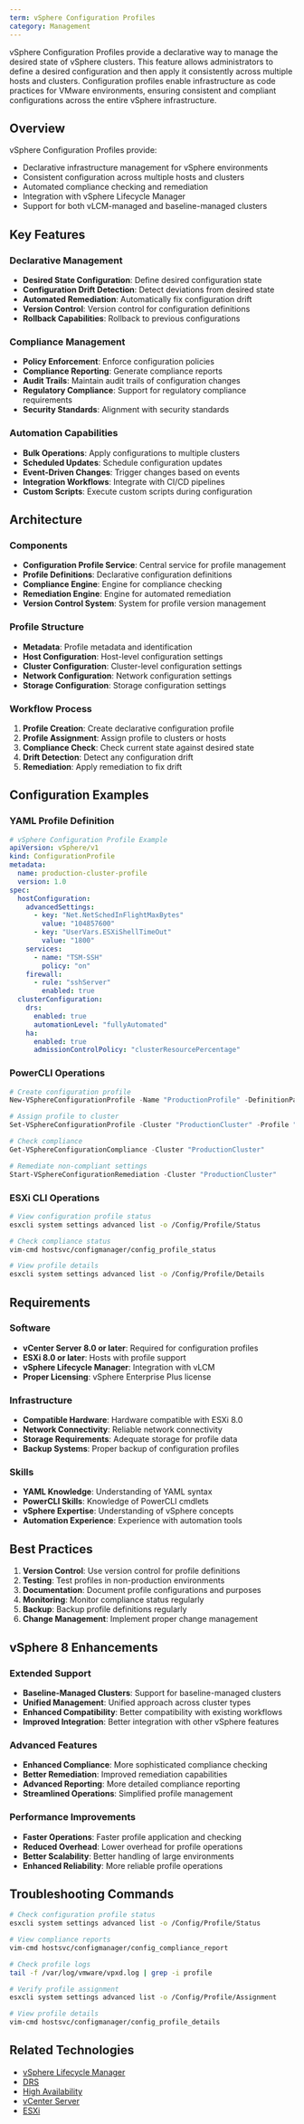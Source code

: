 ```yaml
---
term: vSphere Configuration Profiles
category: Management
---
```


vSphere Configuration Profiles provide a declarative way to manage the desired state of vSphere clusters. This feature allows administrators to define a desired configuration and then apply it consistently across multiple hosts and clusters. Configuration profiles enable infrastructure as code practices for VMware environments, ensuring consistent and compliant configurations across the entire vSphere infrastructure.

## Overview

vSphere Configuration Profiles provide:
- Declarative infrastructure management for vSphere environments
- Consistent configuration across multiple hosts and clusters
- Automated compliance checking and remediation
- Integration with vSphere Lifecycle Manager
- Support for both vLCM-managed and baseline-managed clusters

## Key Features

### Declarative Management
- **Desired State Configuration**: Define desired configuration state
- **Configuration Drift Detection**: Detect deviations from desired state
- **Automated Remediation**: Automatically fix configuration drift
- **Version Control**: Version control for configuration definitions
- **Rollback Capabilities**: Rollback to previous configurations

### Compliance Management
- **Policy Enforcement**: Enforce configuration policies
- **Compliance Reporting**: Generate compliance reports
- **Audit Trails**: Maintain audit trails of configuration changes
- **Regulatory Compliance**: Support for regulatory compliance requirements
- **Security Standards**: Alignment with security standards

### Automation Capabilities
- **Bulk Operations**: Apply configurations to multiple clusters
- **Scheduled Updates**: Schedule configuration updates
- **Event-Driven Changes**: Trigger changes based on events
- **Integration Workflows**: Integrate with CI/CD pipelines
- **Custom Scripts**: Execute custom scripts during configuration

## Architecture

### Components
- **Configuration Profile Service**: Central service for profile management
- **Profile Definitions**: Declarative configuration definitions
- **Compliance Engine**: Engine for compliance checking
- **Remediation Engine**: Engine for automated remediation
- **Version Control System**: System for profile version management

### Profile Structure
- **Metadata**: Profile metadata and identification
- **Host Configuration**: Host-level configuration settings
- **Cluster Configuration**: Cluster-level configuration settings
- **Network Configuration**: Network configuration settings
- **Storage Configuration**: Storage configuration settings

### Workflow Process
1. **Profile Creation**: Create declarative configuration profile
2. **Profile Assignment**: Assign profile to clusters or hosts
3. **Compliance Check**: Check current state against desired state
4. **Drift Detection**: Detect any configuration drift
5. **Remediation**: Apply remediation to fix drift

## Configuration Examples

### YAML Profile Definition
```yaml
# vSphere Configuration Profile Example
apiVersion: vSphere/v1
kind: ConfigurationProfile
metadata:
  name: production-cluster-profile
  version: 1.0
spec:
  hostConfiguration:
    advancedSettings:
      - key: "Net.NetSchedInFlightMaxBytes"
        value: "104857600"
      - key: "UserVars.ESXiShellTimeOut"
        value: "1800"
    services:
      - name: "TSM-SSH"
        policy: "on"
    firewall:
      - rule: "sshServer"
        enabled: true
  clusterConfiguration:
    drs:
      enabled: true
      automationLevel: "fullyAutomated"
    ha:
      enabled: true
      admissionControlPolicy: "clusterResourcePercentage"
```

### PowerCLI Operations
```powershell
# Create configuration profile
New-VSphereConfigurationProfile -Name "ProductionProfile" -DefinitionPath "C:\Profiles\Production.yaml"

# Assign profile to cluster
Set-VSphereConfigurationProfile -Cluster "ProductionCluster" -Profile "ProductionProfile"

# Check compliance
Get-VSphereConfigurationCompliance -Cluster "ProductionCluster"

# Remediate non-compliant settings
Start-VSphereConfigurationRemediation -Cluster "ProductionCluster"
```

### ESXi CLI Operations
```bash
# View configuration profile status
esxcli system settings advanced list -o /Config/Profile/Status

# Check compliance status
vim-cmd hostsvc/configmanager/config_profile_status

# View profile details
esxcli system settings advanced list -o /Config/Profile/Details
```

## Requirements

### Software
- **vCenter Server 8.0 or later**: Required for configuration profiles
- **ESXi 8.0 or later**: Hosts with profile support
- **vSphere Lifecycle Manager**: Integration with vLCM
- **Proper Licensing**: vSphere Enterprise Plus license

### Infrastructure
- **Compatible Hardware**: Hardware compatible with ESXi 8.0
- **Network Connectivity**: Reliable network connectivity
- **Storage Requirements**: Adequate storage for profile data
- **Backup Systems**: Proper backup of configuration profiles

### Skills
- **YAML Knowledge**: Understanding of YAML syntax
- **PowerCLI Skills**: Knowledge of PowerCLI cmdlets
- **vSphere Expertise**: Understanding of vSphere concepts
- **Automation Experience**: Experience with automation tools

## Best Practices

1. **Version Control**: Use version control for profile definitions
2. **Testing**: Test profiles in non-production environments
3. **Documentation**: Document profile configurations and purposes
4. **Monitoring**: Monitor compliance status regularly
5. **Backup**: Backup profile definitions regularly
6. **Change Management**: Implement proper change management

## vSphere 8 Enhancements

### Extended Support
- **Baseline-Managed Clusters**: Support for baseline-managed clusters
- **Unified Management**: Unified approach across cluster types
- **Enhanced Compatibility**: Better compatibility with existing workflows
- **Improved Integration**: Better integration with other vSphere features

### Advanced Features
- **Enhanced Compliance**: More sophisticated compliance checking
- **Better Remediation**: Improved remediation capabilities
- **Advanced Reporting**: More detailed compliance reporting
- **Streamlined Operations**: Simplified profile management

### Performance Improvements
- **Faster Operations**: Faster profile application and checking
- **Reduced Overhead**: Lower overhead for profile operations
- **Better Scalability**: Better handling of large environments
- **Enhanced Reliability**: More reliable profile operations

## Troubleshooting Commands

```bash
# Check configuration profile status
esxcli system settings advanced list -o /Config/Profile/Status

# View compliance reports
vim-cmd hostsvc/configmanager/config_compliance_report

# Check profile logs
tail -f /var/log/vmware/vpxd.log | grep -i profile

# Verify profile assignment
esxcli system settings advanced list -o /Config/Profile/Assignment

# View profile details
vim-cmd hostsvc/configmanager/config_profile_details
```

## Related Technologies

- [vSphere Lifecycle Manager](/glossary/term/vsphere-lifecycle-manager.md)
- [DRS](/glossary/term/drs.md)
- [High Availability](/glossary/term/vsphere-high-availability.md)
- [vCenter Server](/glossary/term/vcenter.md)
- [ESXi](/glossary/term/esxi.md)